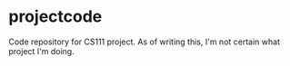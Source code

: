 # projectcode
Code repository for CS111 project.
As of writing this, I'm not certain what project I'm doing.

